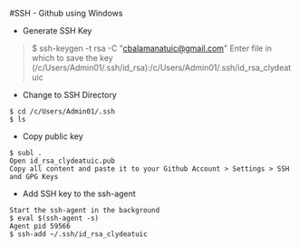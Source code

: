 #SSH - Github using Windows

* Generate SSH Key

> $ ssh-keygen -t rsa -C "cbalamanatuic@gmail.com"
> Enter file in which to save the key (/c/Users/Admin01/.ssh/id_rsa):/c/Users/Admin01/.ssh/id_rsa_clydeatuic

* Change to SSH Directory

```shell
$ cd /c/Users/Admin01/.ssh
$ ls
```

* Copy public key

```shell
$ subl .
Open id_rsa_clydeatuic.pub
Copy all content and paste it to your Github Account > Settings > SSH and GPG Keys
```

* Add SSH key to the ssh-agent

```shell
Start the ssh-agent in the background
$ eval $(ssh-agent -s)
Agent pid 59566
$ ssh-add ~/.ssh/id_rsa_clydeatuic
```
